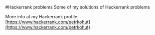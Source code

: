 #Hackerrank problems
Some of my solutions of Hackerrank problems


More info at my Hackerrank profile: [https://www.hackerrank.com/petrkohut](https://www.hackerrank.com/petrkohut)

